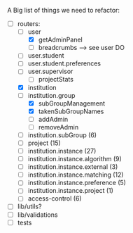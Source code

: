 A Big list of things we need to refactor:

- [ ] routers:
  - [ ] user
    - [x] getAdminPanel
    - [ ] breadcrumbs --> see user DO
    <!-- not reviewed these -->
  - [ ] user.student
  - [ ] user.student.preferences
  <!-- not reviewed these -->
  - [ ] user.supervisor
    - [ ] projectStats
  - [x] institution
  - [ ] institution.group
    - [x] subGroupManagement
    - [x] takenSubGroupNames
    - [ ] addAdmin
    - [ ] removeAdmin
    <!-- up to here -->
  - [ ] institution.subGroup (6)
  - [ ] project (15)
  - [ ] institution.instance (27)
  - [ ] institution.instance.algorithm (9)
  - [ ] institution.instance.external (3)
  - [ ] institution.instance.matching (12)
  - [ ] institution.instance.preference (5)
  - [ ] institution.instance.project (1)
  - [ ] access-control (6)
- [ ] lib/utils?
- [ ] lib/validations
- [ ] tests
